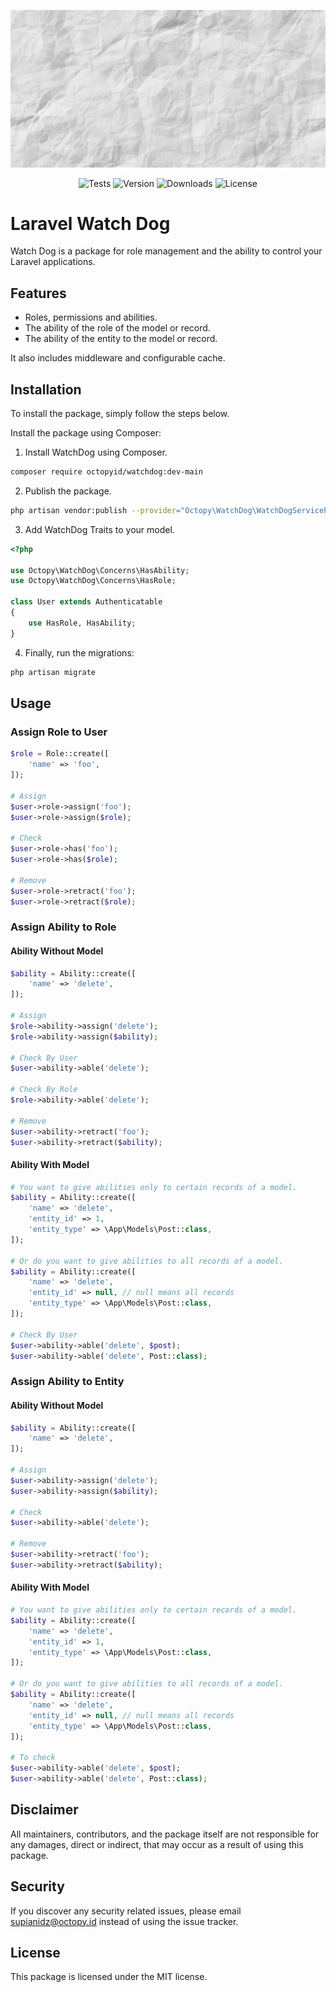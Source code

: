 <p align="center">
    <img src="watchdog.gif" alt="WatchDog">
</p>

<p align="center">
    <img src="https://img.shields.io/github/workflow/status/OctopyID/WatchDog/Run%20Unit%20Testing?style=for-the-badge&label=tests" alt="Tests">
    <img src="https://img.shields.io/packagist/v/octopyid/watchdog.svg?style=for-the-badge" alt="Version">
    <img src="https://img.shields.io/packagist/dt/octopyid/watchdog.svg?style=for-the-badge&color=F28D1A" alt="Downloads">
    <img src="https://img.shields.io/github/license/OctopyID/WatchDog?style=for-the-badge&color=5D9BB6" alt="License">
</p>

# Laravel Watch Dog

Watch Dog is a package for role management and the ability to control your Laravel applications.

## Features

- Roles, permissions and abilities.
- The ability of the role of the model or record.
- The ability of the entity to the model or record.

It also includes middleware and configurable cache.

## Installation

To install the package, simply follow the steps below.

Install the package using Composer:

1. Install WatchDog using Composer.

```bash
composer require octopyid/watchdog:dev-main
```

2. Publish the package.

```bash
php artisan vendor:publish --provider="Octopy\WatchDog\WatchDogServiceProvider"
```

3. Add WatchDog Traits to your model.

```php
<?php

use Octopy\WatchDog\Concerns\HasAbility;
use Octopy\WatchDog\Concerns\HasRole;

class User extends Authenticatable
{
    use HasRole, HasAbility;
}
```

4. Finally, run the migrations:

```bash
php artisan migrate
```

## Usage

### Assign Role to User

```php
$role = Role::create([
    'name' => 'foo',
]);

# Assign
$user->role->assign('foo');
$user->role->assign($role);

# Check
$user->role->has('foo'); 
$user->role->has($role);

# Remove
$user->role->retract('foo');
$user->role->retract($role);
```

### Assign Ability to Role

#### Ability Without Model

```php
$ability = Ability::create([
    'name' => 'delete',
]);

# Assign
$role->ability->assign('delete');
$role->ability->assign($ability);

# Check By User
$user->ability->able('delete');

# Check By Role
$role->ability->able('delete');

# Remove
$user->ability->retract('foo');
$user->ability->retract($ability);
```

#### Ability With Model

```php
# You want to give abilities only to certain records of a model.
$ability = Ability::create([
    'name' => 'delete',
    'entity_id' => 1,
    'entity_type' => \App\Models\Post::class,
]);

# Or do you want to give abilities to all records of a model.
$ability = Ability::create([
    'name' => 'delete',
    'entity_id' => null, // null means all records
    'entity_type' => \App\Models\Post::class,
]);

# Check By User
$user->ability->able('delete', $post);
$user->ability->able('delete', Post::class);
```

### Assign Ability to Entity

#### Ability Without Model

```php
$ability = Ability::create([
    'name' => 'delete',
]);

# Assign
$user->ability->assign('delete');
$user->ability->assign($ability);

# Check
$user->ability->able('delete');

# Remove
$user->ability->retract('foo');
$user->ability->retract($ability);
```

#### Ability With Model

```php
# You want to give abilities only to certain records of a model.
$ability = Ability::create([
    'name' => 'delete',
    'entity_id' => 1,
    'entity_type' => \App\Models\Post::class,
]);

# Or do you want to give abilities to all records of a model.
$ability = Ability::create([
    'name' => 'delete',
    'entity_id' => null, // null means all records
    'entity_type' => \App\Models\Post::class,
]);

# To check
$user->ability->able('delete', $post);
$user->ability->able('delete', Post::class);
```

## Disclaimer

All maintainers, contributors, and the package itself are not responsible for any damages, direct or indirect, that may occur as a result of using this package.

## Security

If you discover any security related issues, please email [supianidz@octopy.id](mailto:supianidz@octopy.id) instead of using the issue tracker.

## License

This package is licensed under the MIT license.
